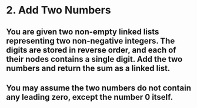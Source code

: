 # 2. Add Two Numbers

## You are given two non-empty linked lists representing two non-negative integers. The digits are stored in reverse order, and each of their nodes contains a single digit. Add the two numbers and return the sum as a linked list.

## You may assume the two numbers do not contain any leading zero, except the number 0 itself.

